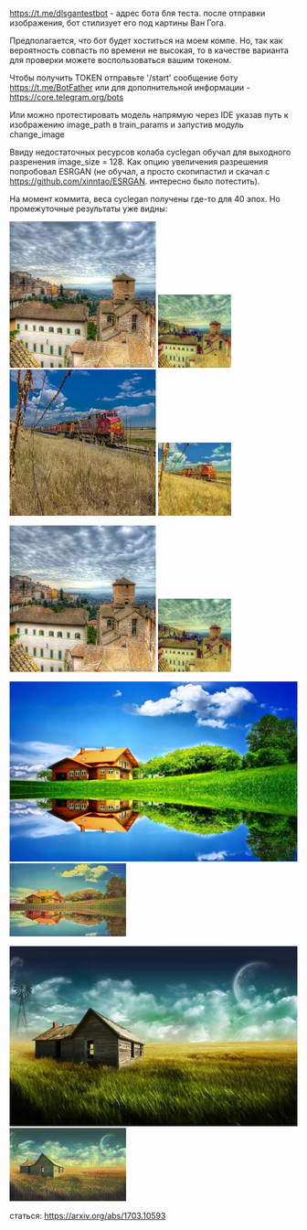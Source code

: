 https://t.me/dlsgantestbot - адрес бота бля теста. после отправки 
изображения, бот стилизует его под картины Ван Гога.

Предполагается, что бот будет хоститься на моем компе. Но, так как
вероятность совпасть по времени не высокая, то в качестве варианта для проверки 
можете воспользоваться вашим токеном.

Чтобы получить TOKEN отправьте '/start' сообщение боту https://t.me/BotFather или
для дополнительной информации - https://core.telegram.org/bots

Или можно протестировать модель напрямую  через IDE указав путь к изображению image_path
в train_params и запустив модуль change_image

Ввиду недостаточных ресурсов колаба cyclegan обучал для выходного разренения
image_size = 128. Как опцию увеличения разрешения попробовал ESRGAN (не обучал, а просто
скопипастил и скачал с https://github.com/xinntao/ESRGAN. интересно было потестить). 

На момент коммита, веса cyclegan получены где-то для 40 эпох.
Но промежуточные результаты уже видны:

![alt text](https://github.com/HlodM/cyclegan/blob/main/weights/images/bot_image3.jpg?raw=true)
![alt text](https://github.com/HlodM/cyclegan/blob/main/weights/images/vg_image3.jpg?raw=true)
![alt text](https://github.com/HlodM/cyclegan/blob/main/weights/images/bot_image2.jpg?raw=true)
![alt text](https://github.com/HlodM/cyclegan/blob/main/weights/images/vg_image2.jpg?raw=true)

![alt text](https://github.com/HlodM/cyclegan/blob/main/weights/images/bot_image3.jpg?raw=true)
![alt text](https://github.com/HlodM/cyclegan/blob/main/weights/images/vg_image3.jpg?raw=true)

![alt text](https://github.com/HlodM/cyclegan/blob/main/weights/images/bot_image4.jpg?raw=true)
![alt text](https://github.com/HlodM/cyclegan/blob/main/weights/images/vg_image4.jpg?raw=true)

![alt text](https://github.com/HlodM/cyclegan/blob/main/weights/images/bot_image5.jpg?raw=true)
![alt text](https://github.com/HlodM/cyclegan/blob/main/weights/images/vg_image5.jpg?raw=true)


статься: https://arxiv.org/abs/1703.10593